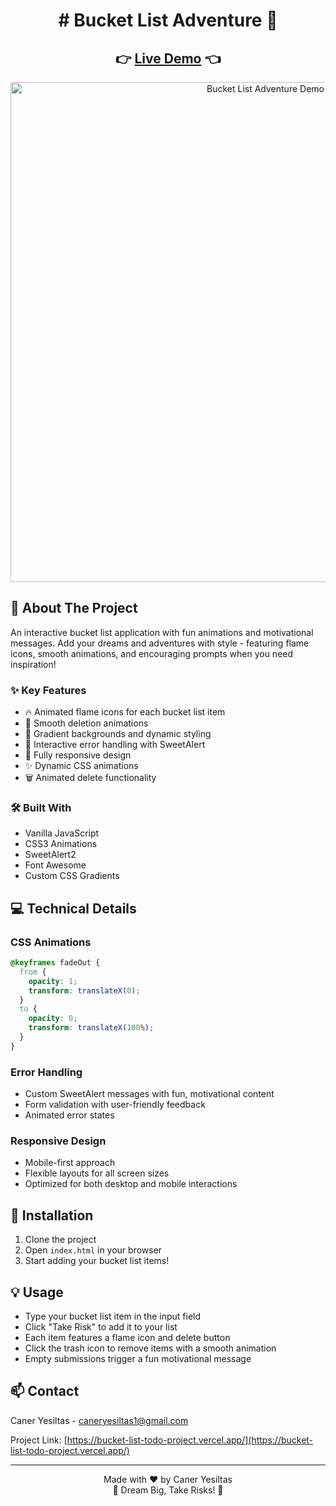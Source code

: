 


<div align="center">
 <h1> 
# Bucket List Adventure 🎯
 </h1>
</div>

<div align="center">
  <h2>
    👉 <a href="https://bucket-list-todo-project.vercel.app/">Live Demo</a> 👈
  </h2>
</div>

<div align="center">
  <img src="/BucketList-Todo.gif" alt="Bucket List Adventure Demo" width="800"/>
</div>

## 📌 About The Project

An interactive bucket list application with fun animations and motivational messages. Add your dreams and adventures with style - featuring flame icons, smooth animations, and encouraging prompts when you need inspiration!

### ✨ Key Features

- 🔥 Animated flame icons for each bucket list item
- 💫 Smooth deletion animations
- 🎨 Gradient backgrounds and dynamic styling
- 🎯 Interactive error handling with SweetAlert
- 📱 Fully responsive design
- ✨ Dynamic CSS animations
- 🗑️ Animated delete functionality

### 🛠️ Built With

- Vanilla JavaScript
- CSS3 Animations
- SweetAlert2
- Font Awesome
- Custom CSS Gradients

## 💻 Technical Details

### CSS Animations
```css
@keyframes fadeOut {
  from {
    opacity: 1;
    transform: translateX(0);
  }
  to {
    opacity: 0;
    transform: translateX(100%);
  }
}
```

### Error Handling
- Custom SweetAlert messages with fun, motivational content
- Form validation with user-friendly feedback
- Animated error states

### Responsive Design
- Mobile-first approach
- Flexible layouts for all screen sizes
- Optimized for both desktop and mobile interactions

## 🎯 Installation

1. Clone the project
2. Open `index.html` in your browser
3. Start adding your bucket list items!

## 💡 Usage

- Type your bucket list item in the input field
- Click "Take Risk" to add it to your list
- Each item features a flame icon and delete button
- Click the trash icon to remove items with a smooth animation
- Empty submissions trigger a fun motivational message

## 📫 Contact

Caner Yesiltas - caneryesiltas1@gmail.com

Project Link: [https://bucket-list-todo-project.vercel.app/](https://bucket-list-todo-project.vercel.app/)

---

<div align="center">
  Made with ❤️ by Caner Yesiltas
</div>

<div align="center">
  🎯 Dream Big, Take Risks! 🎯
</div>

